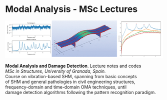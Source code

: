 # Modal Analysis - MSc Lectures

<div align="center">
    <img src="Portada.png" width="850px"</img> 
</div>


**Modal Analysis and Damage Detection**. Lecture notes and codes <br />
*MSc in Structures, University of Granada, Spain.*
<br />
Course on vibration-based SHM, spanning from basic concepts <br />
of SHM and general pathologies in civil engineering structures, <br />
frequency-domain and time-domain OMA techniques, until <br />
damage detection algorithms following the pattern recognition paradigm.

